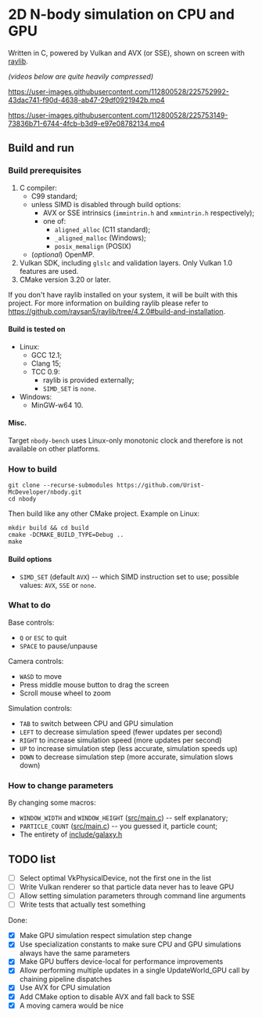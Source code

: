 # 2D N-body simulation on CPU and GPU

Written in C, powered by Vulkan and AVX (or SSE), shown on screen with [raylib](https://github.com/raysan5/raylib).

*(videos below are quite heavily compressed)*

https://user-images.githubusercontent.com/112800528/225752992-43dac741-f90d-4638-ab47-29df0921942b.mp4

https://user-images.githubusercontent.com/112800528/225753149-73836b71-6744-4fcb-b3d9-e97e08782134.mp4

## Build and run

### Build prerequisites

1. C compiler:
   * C99 standard;
   * unless SIMD is disabled through build options:
      * AVX or SSE intrinsics (`immintrin.h` and `xmmintrin.h` respectively);
      * one of:
         * `aligned_alloc` (C11 standard);
         * `_aligned_malloc` (Windows);
         * `posix_memalign` (POSIX)
   * (*optional*) OpenMP.
2. Vulkan SDK, including `glslc` and validation layers. Only Vulkan 1.0 features are used.
3. CMake version 3.20 or later.

If you don't have raylib installed on your system, it will be built with this project. For more information
on building raylib please refer to https://github.com/raysan5/raylib/tree/4.2.0#build-and-installation.

#### Build is tested on

* Linux:
   * GCC 12.1;
   * Clang 15;
   * TCC 0.9:
      * raylib is provided externally;
      * `SIMD_SET` is `none`.
* Windows:
   * MinGW-w64 10.

#### Misc.

Target `nbody-bench` uses Linux-only monotonic clock and therefore is not available on other platforms.

### How to build

```shell
git clone --recurse-submodules https://github.com/Urist-McDeveloper/nbody.git
cd nbody
```

Then build like any other CMake project. Example on Linux:

```shell
mkdir build && cd build
cmake -DCMAKE_BUILD_TYPE=Debug ..
make
```

#### Build options

* `SIMD_SET` (default `AVX`) -- which SIMD instruction set to use; possible values: `AVX`, `SSE` or `none`.


### What to do

Base controls:

* `Q` or `ESC` to quit
* `SPACE` to pause/unpause

Camera controls:

* `WASD` to move
* Press middle mouse button to drag the screen
* Scroll mouse wheel to zoom

Simulation controls:

* `TAB` to switch between CPU and GPU simulation
* `LEFT` to decrease simulation speed (fewer updates per second)
* `RIGHT` to increase simulation speed (more updates per second)
* `UP` to increase simulation step (less accurate, simulation speeds up)
* `DOWN` to decrease simulation step (more accurate, simulation slows down)

### How to change parameters

By changing some macros:

* `WINDOW_WIDTH` and `WINDOW_HEIGHT` ([src/main.c](src/main.c#L10)) -- self explanatory;
* `PARTICLE_COUNT` ([src/main.c](src/main.c#L13)) -- you guessed it, particle count;
* The entirety of [include/galaxy.h](include/galaxy.h)

## TODO list

- [ ] Select optimal VkPhysicalDevice, not the first one in the list
- [ ] Write Vulkan renderer so that particle data never has to leave GPU
- [ ] Allow setting simulation parameters through command line arguments
- [ ] Write tests that actually test something

Done:

- [x] Make GPU simulation respect simulation step change
- [x] Use specialization constants to make sure CPU and GPU simulations always have the same parameters
- [x] Make GPU buffers device-local for performance improvements
- [x] Allow performing multiple updates in a single UpdateWorld_GPU call by chaining pipeline dispatches
- [x] Use AVX for CPU simulation
- [x] Add CMake option to disable AVX and fall back to SSE
- [x] A moving camera would be nice
